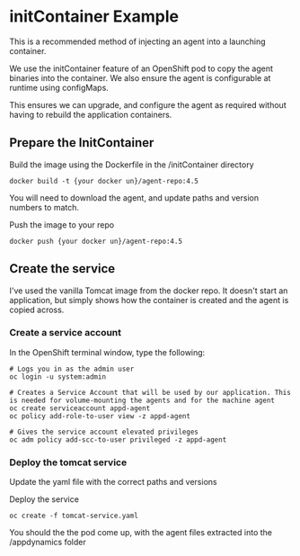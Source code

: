 # initContainer Example

This is a recommended method of injecting an agent into a launching container.

We use the initContainer feature of an OpenShift pod to copy the agent binaries into the container. We also ensure the agent is configurable at runtime using configMaps.

This ensures we can upgrade, and configure the agent as required without having to rebuild the application containers.

## Prepare the InitContainer

Build the image using the Dockerfile in the /initContainer directory

```
docker build -t {your docker un}/agent-repo:4.5
```

You will need to download the agent, and update paths and version numbers to match.

Push the image to your repo

```
docker push {your docker un}/agent-repo:4.5
```

## Create the service

I've used the vanilla Tomcat image from the docker repo. It doesn't start an application, but simply shows how the container is created and the agent is copied across.

### Create a service account

In the OpenShift terminal window, type the following:
```
# Logs you in as the admin user
oc login -u system:admin

# Creates a Service Account that will be used by our application. This is needed for volume-mounting the agents and for the machine agent
oc create serviceaccount appd-agent
oc policy add-role-to-user view -z appd-agent

# Gives the service account elevated privileges
oc adm policy add-scc-to-user privileged -z appd-agent
```

### Deploy the tomcat service 

Update the yaml file with the correct paths and versions

Deploy the service

```
oc create -f tomcat-service.yaml 
```

You should the the pod come up, with the agent files extracted into the /appdynamics folder
